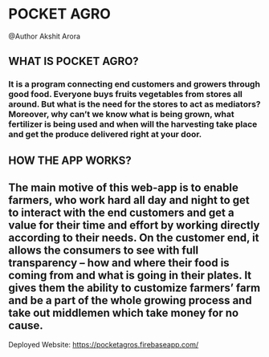 # POCKET AGRO

@Author Akshit Arora

## WHAT IS POCKET AGRO?

### It is a program connecting end customers and growers through good food. Everyone buys fruits vegetables from stores all around. But what is the need for the stores to act as mediators? Moreover, why can’t we know what is being grown, what fertilizer is being used and when will the harvesting take place and get the produce delivered right at your door.

## HOW THE APP WORKS?

## The main motive of this web-app is to enable farmers, who work hard all day and night to get to interact with the end customers and get a value for their time and effort by working directly according to their needs. On the customer end, it allows the consumers to see with full transparency – how and where their food is coming from and what is going in their plates. It gives them the ability to customize farmers’ farm and be a part of the whole growing process and take out middlemen which take money for no cause. 

Deployed Website: https://pocketagros.firebaseapp.com/
